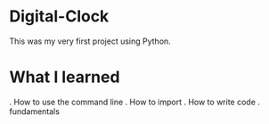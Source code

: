 # Digital-Clock
This was my very first project using Python.

# What I learned
. How to use the command line
. How to import 
. How to write code
. fundamentals
